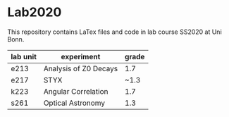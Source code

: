 # Lab2020

This repository contains LaTex files and code in lab course SS2020 at Uni Bonn.

| lab unit | experiment | grade |
| ----- | ------ | ----- |
| e213 | Analysis of Z0 Decays | 1.7 |
| e217 | STYX | ~1.3 |
| k223 | Angular Correlation | 1.7 |
| s261 | Optical Astronomy | 1.3 |

